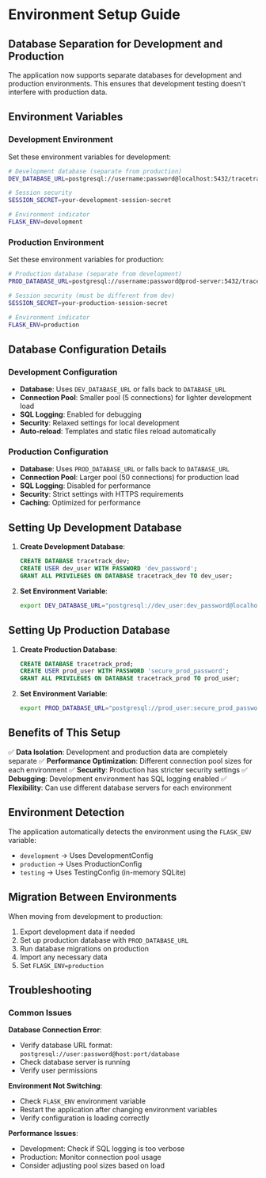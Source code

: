 # Environment Setup Guide

## Database Separation for Development and Production

The application now supports separate databases for development and production environments. This ensures that development testing doesn't interfere with production data.

## Environment Variables

### Development Environment
Set these environment variables for development:
```bash
# Development database (separate from production)
DEV_DATABASE_URL=postgresql://username:password@localhost:5432/tracetrack_dev

# Session security
SESSION_SECRET=your-development-session-secret

# Environment indicator
FLASK_ENV=development
```

### Production Environment
Set these environment variables for production:
```bash
# Production database (separate from development)
PROD_DATABASE_URL=postgresql://username:password@prod-server:5432/tracetrack_prod

# Session security (must be different from dev)
SESSION_SECRET=your-production-session-secret

# Environment indicator
FLASK_ENV=production
```

## Database Configuration Details

### Development Configuration
- **Database**: Uses `DEV_DATABASE_URL` or falls back to `DATABASE_URL`
- **Connection Pool**: Smaller pool (5 connections) for lighter development load
- **SQL Logging**: Enabled for debugging
- **Security**: Relaxed settings for local development
- **Auto-reload**: Templates and static files reload automatically

### Production Configuration
- **Database**: Uses `PROD_DATABASE_URL` or falls back to `DATABASE_URL`
- **Connection Pool**: Larger pool (50 connections) for production load
- **SQL Logging**: Disabled for performance
- **Security**: Strict settings with HTTPS requirements
- **Caching**: Optimized for performance

## Setting Up Development Database

1. **Create Development Database**:
   ```sql
   CREATE DATABASE tracetrack_dev;
   CREATE USER dev_user WITH PASSWORD 'dev_password';
   GRANT ALL PRIVILEGES ON DATABASE tracetrack_dev TO dev_user;
   ```

2. **Set Environment Variable**:
   ```bash
   export DEV_DATABASE_URL="postgresql://dev_user:dev_password@localhost:5432/tracetrack_dev"
   ```

## Setting Up Production Database

1. **Create Production Database**:
   ```sql
   CREATE DATABASE tracetrack_prod;
   CREATE USER prod_user WITH PASSWORD 'secure_prod_password';
   GRANT ALL PRIVILEGES ON DATABASE tracetrack_prod TO prod_user;
   ```

2. **Set Environment Variable**:
   ```bash
   export PROD_DATABASE_URL="postgresql://prod_user:secure_prod_password@prod-server:5432/tracetrack_prod"
   ```

## Benefits of This Setup

✅ **Data Isolation**: Development and production data are completely separate
✅ **Performance Optimization**: Different connection pool sizes for each environment
✅ **Security**: Production has stricter security settings
✅ **Debugging**: Development environment has SQL logging enabled
✅ **Flexibility**: Can use different database servers for each environment

## Environment Detection

The application automatically detects the environment using the `FLASK_ENV` variable:
- `development` → Uses DevelopmentConfig
- `production` → Uses ProductionConfig  
- `testing` → Uses TestingConfig (in-memory SQLite)

## Migration Between Environments

When moving from development to production:
1. Export development data if needed
2. Set up production database with `PROD_DATABASE_URL`
3. Run database migrations on production
4. Import any necessary data
5. Set `FLASK_ENV=production`

## Troubleshooting

### Common Issues

**Database Connection Error**:
- Verify database URL format: `postgresql://user:password@host:port/database`
- Check database server is running
- Verify user permissions

**Environment Not Switching**:
- Check `FLASK_ENV` environment variable
- Restart the application after changing environment variables
- Verify configuration is loading correctly

**Performance Issues**:
- Development: Check if SQL logging is too verbose
- Production: Monitor connection pool usage
- Consider adjusting pool sizes based on load
